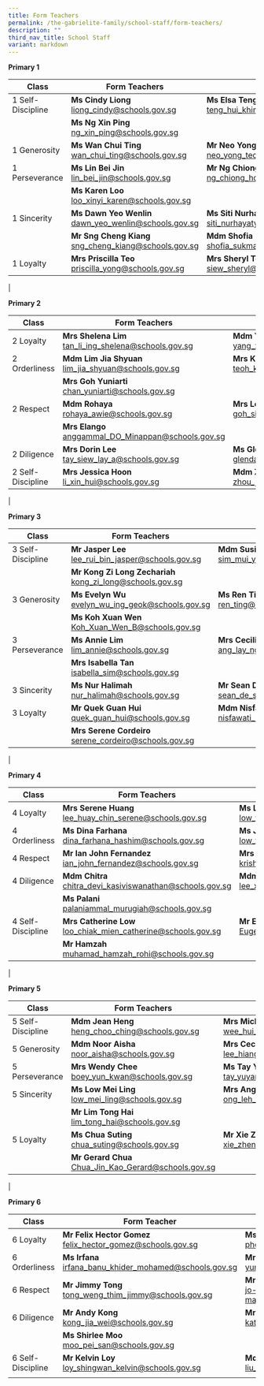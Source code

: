 ```yaml
---
title: Form Teachers
permalink: /the-gabrielite-family/school-staff/form-teachers/
description: ""
third_nav_title: School Staff
variant: markdown
---
```

**Primary 1**

| Class | Form Teachers | |
|---|---|---|
| 1 Self-Discipline    | **Ms Cindy Liong**<br>liong_cindy@schools.gov.sg | **Ms Elsa Teng**<br>teng_hui_khim_elsa@schools.gov.sg |
| |**Ms Ng Xin Ping**<br>ng_xin_ping@schools.gov.sg | |
| 1 Generosity | **Ms Wan Chui Ting**<br>wan_chui_ting@schools.gov.sg | **Mr Neo Yong Teck**<br>neo_yong_teck@schools.gov.sg  |
| 1 Perseverance | **Ms Lin Bei Jin**<br>lin_bei_jin@schools.gov.sg | **Mr Ng Chiong Hoe**<br>ng_chiong_hoe@schools.gov.sg |
| | **Ms Karen Loo**<br>loo_xinyi_karen@schools.gov.sg | |
| 1 Sincerity | **Ms Dawn Yeo Wenlin**<br>dawn_yeo_wenlin@schools.gov.sg | **Ms Siti Nurhayaty**<br>siti_nurhayaty_saptu@schools.gov.sg |
|| **Mr Sng Cheng Kiang**<br>sng_cheng_kiang@schools.gov.sg | **Mdm Shofia**<br>shofia_sukma_nasirjaya@schools.gov.sg |
| 1 Loyalty | **Mrs Priscilla Teo**<br>priscilla_yong@schools.gov.sg | **Mrs Sheryl Toh**<br>siew_sheryl@schools.gov.sg |
|

**Primary 2** 

| Class | Form Teachers | |
|---|---|---|
| 2 Loyalty | **Mrs Shelena Lim**<br>tan_li_ing_shelena@schools.gov.sg | **Mdm Yang Xiaoqing**<br>yang_xiaoqing@schools.gov.sg |
| 2 Orderliness | **Mdm Lim Jia Shyuan**<br>lim_jia_shyuan@schools.gov.sg | **Mrs Kareen Wong**<br>teoh_kareen@schools.gov.sg |
| | **Mrs Goh Yuniarti**<br>chan_yuniarti@schools.gov.sg | |
| 2 Respect | **Mdm Rohaya**<br>rohaya_awie@schools.gov.sg | **Mrs Lee Siew Ping**<br>goh_siew_ping@schools.gov.sg |
| | **Mrs Elango**<br>anggammal_DO_Minappan@schools.gov.sg | |
| 2 Diligence | **Mrs Dorin Lee**<br>tay_siew_lay_a@schools.gov.sg | **Ms Glenda Ng**<br>glenda_ng@schools.gov.sg |
| 2 Self-Discipline | **Mrs Jessica Hoon**<br>li_xin_hui@schools.gov.sg | **Mdm Zhou Jing**<br>zhou_jing@schools.gov.sg |
|

**Primary 3**

| Class | Form Teachers | |
|---|---|---|
| 3 Self-Discipline | **Mr Jasper Lee**<br>lee_rui_bin_jasper@schools.gov.sg | **Mdm Susie Sim**<br>sim_mui_yin_susie@schools.gov.sg |
| | **Mr Kong Zi Long Zechariah**<br>kong_zi_long@schools.gov.sg | |
| 3 Generosity | **Ms Evelyn Wu**<br>evelyn_wu_ing_geok@schools.gov.sg | **Ms Ren Ting**<br>ren_ting@schools.gov.sg |
| | **Ms Koh Xuan Wen**<br>Koh_Xuan_Wen_B@schools.gov.sg | |
| 3 Perseverance | **Ms Annie Lim**<br>lim_annie@schools.gov.sg | **Mrs Cecilia Wong**<br>ang_lay_ngo@schools.gov.sg |
| | **Mrs Isabella Tan**<br>isabella_sim@schools.gov.sg | |
| 3 Sincerity | **Ms Nur Halimah**<br>nur_halimah@schools.gov.sg | **Mr Sean De Silva**<br>sean_de_silva@schools.gov.sg |
| 3 Loyalty | **Mr Quek Guan Hui**<br>quek_guan_hui@schools.gov.sg | **Mdm Nisfawati**<br>nisfawati_md_zainuddin@schools.gov.sg | 
| | **Mrs Serene Cordeiro**<br>serene_cordeiro@schools.gov.sg | |
|

**Primary 4**

| Class | Form Teachers | |
|---|---|---|
| 4 Loyalty | **Mrs Serene Huang**<br>lee_huay_chin_serene@schools.gov.sg | **Ms Low Yun Hui**<br>low_yun_hui@schools.gov.sg |
| 4 Orderliness | **Ms Dina Farhana**<br>dina_farhana_hashim@schools.gov.sg | **Ms Jolene Low**<br>low_yun_yi_jolene@schools.gov.sg | 
| 4 Respect | **Mr Ian John Fernandez**<br>ian_john_fernandez@schools.gov.sg | **Mrs Shankar**<br>krishnaveni_ramasamy@schools.gov.sg
| 4 Diligence | **Mdm Chitra**<br>chitra_devi_kasiviswanathan@schools.gov.sg | **Mdm Christine Lee**<br>lee_xiu_en_christine@schools.gov.sg | 
| | **Ms Palani**<br>palaniammal_murugiah@schools.gov.sg | | 
| 4 Self-Discipline | **Mrs Catherine Low**<br>loo_chiak_mien_catherine@schools.gov.sg | **Mr Eugene Lim**<br>Eugene_Lim_A@schools.gov.sg |
| | **Mr Hamzah**<br>muhamad_hamzah_rohi@schools.gov.sg | |
|

**Primary 5**

| Class | Form Teachers | |
|---|---|---|
| 5 Self-Discipline | **Mdm Jean Heng**<br>heng_choo_ching@schools.gov.sg | **Mrs Michelle Tan**<br>wee_hui_lin_michelle@schools.gov.sg | 
| 5 Generosity | **Mdm Noor Aisha**<br>noor_aisha@schools.gov.sg | **Mrs Cecilia Koh**<br>lee_hiang_hoon_cecilia@schools.gov.sg | 
| 5 Perseverance | **Mrs Wendy Chee**<br>boey_yun_kwan@schools.gov.sg | **Ms Tay Yuyan**<br>tay_yuyan@schools.gov.sg |
| 5 Sincerity | **Ms Low Mei Ling**<br>low_mei_ling@schools.gov.sg | **Mrs Ang Leh Har**<br>ong_leh_har@schools.gov.sg |
| | **Mr Lim Tong Hai**<br>lim_tong_hai@schools.gov.sg | |
| 5 Loyalty | **Ms Chua Suting**<br>chua_suting@schools.gov.sg | **Mr Xie Zhengyang**<br>xie_zhengyang@schools.gov.sg |
| | **Mr Gerard Chua**<br>Chua_Jin_Kao_Gerard@schools.gov.sg | |
|

**Primary 6**

| Class | Form Teacher | |
|---|---|---|
| 6 Loyalty | **Mr Felix Hector Gomez**<br>felix_hector_gomez@schools.gov.sg | **Ms Yenny Phoon**<br>phoon_yin_fong_yenny@schools.gov.sg| 
| 6 Orderliness | **Ms Irfana**<br>irfana_banu_khider_mohamed@schools.gov.sg | **Mr Yung Keng Sing**<br>yung_keng_sing@schools.gov.sg |
| 6 Respect | **Mr Jimmy Tong**<br>tong_weng_thim_jimmy@schools.gov.sg | **Mrs Jo-Marie Matthews**<br>jo-marie_malathi_alagu@schools.gov.sg | 
| 6 Diligence | **Mr Andy Kong**<br>kong_jia_wei@schools.gov.sg | **Mrs Kathy Koh**<br>kathy_heng_kwee_eng@schools.gov.sg | 
| | **Ms Shirlee Moo**<br>moo_pei_san@schools.gov.sg | |
| 6 Self-Discipline | **Mr Kelvin Loy**<br>loy_shingwan_kelvin@schools.gov.sg | **Mdm Liu Yi Lei, Lily**<br>liu_yi_lei_lily@schools.gov.sg |
| | |